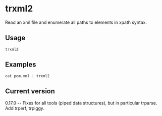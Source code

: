 # trxml2

Read an xml file and enumerate all paths to elements in xpath syntax.

## Usage

    trxml2

## Examples

    cat pom.xml | trxml2

## Current version

0.17.0 -- Fixes for all tools (piped data structures), but in particular trparse. Add trperf, trpiggy.
